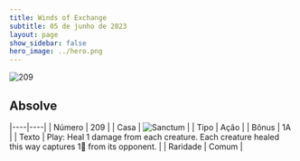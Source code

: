 ```yaml
---
title: Winds of Exchange
subtitle: 05 de junho de 2023
layout: page
show_sidebar: false
hero_image: ../hero.png
---
```


![209](https://mastervault-storage-prod.s3.amazonaws.com/media/card_front/en/600_209_90067a128e57_en.png)


## Absolve

|----|----|
| Número | 209 |
| Casa | ![Sanctum](https://archonarcana.com/images/thumb/c/c7/Sanctum.png/22px-Sanctum.png "Santuário") |
| Tipo | Ação |
| Bônus | 1A |
| Texto | Play: Heal 1 damage from each creature. Each creature healed this way captures 1 from its opponent.  |
| Raridade | Comum |
